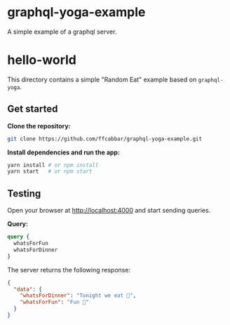 # graphql-yoga-example
A simple example of a graphql server. 

# hello-world

This directory contains a simple "Random Eat" example based on `graphql-yoga`.

## Get started

**Clone the repository:**

```sh
git clone https://github.com/ffcabbar/graphql-yoga-example.git
```

**Install dependencies and run the app:**

```sh
yarn install # or npm install
yarn start   # or npm start
```

## Testing

Open your browser at [http://localhost:4000](http://localhost:4000) and start sending queries.

**Query:**

```graphql
query {
  whatsForFun
  whatsForDinner
}
```

The server returns the following response:

```json
{
  "data": {
    "whatsForDinner": "Tonight we eat 🥗",
    "whatsForFun": "Fun 🎃"
  }
}
```

